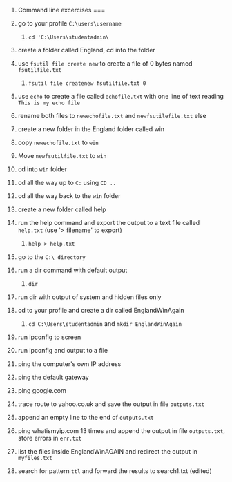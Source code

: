 1. Command line excercises
===

1. go to your profile `C:\users\username` 
   1. `cd 'C:\Users\studentadmin\`
2. create a folder called England, cd into the folder
3. use `fsutil file create new` to create a file of 0 bytes named `fsutilfile.txt` 
   1. `fsutil file createnew fsutilfile.txt 0`
4. use `echo` to create a file called `echofile.txt` with one line of text reading `This is my echo file`
5. rename both files to `newechofile.txt` and `newfsutilefile.txt` else
6. create a new folder in the England folder called win
7. copy `newechofile.txt` to `win`
8. Move `newfsutilfile.txt` to `win`
9. cd into `win` folder
10. cd all the way up to `C:` using `CD ..`
11. cd all the way back to the `win` folder
12. create a new folder called help
13. run the help command and export the output to a text file called `help.txt`  (use '> filename' to export)
    1. `help > help.txt`
14. go to the `C:\ directory`
15. run a dir command with default output
    1. `dir`
16. run dir with output of system and hidden files only
17. cd to your profile and create a dir called EnglandWinAgain
    1. `cd C:\Users\studentadmin` and `mkdir EnglandWinAgain`
18. run ipconfig to screen
19. run ipconfig and output to a file
20. ping the computer's own IP address
21. ping the default gateway
22. ping google.com
23. trace route to yahoo.co.uk and save the output in file `outputs.txt`
24. append an empty line to the end of `outputs.txt`
25. ping whatismyip.com 13 times and append the output in file `outputs.txt`, store errors in `err.txt`
26. list the files inside EnglandWinAGAIN and redirect the output in `myfiles.txt`
27. search for pattern `ttl` and forward the results to search1.txt (edited)
